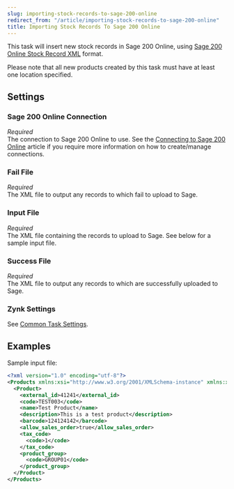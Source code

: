 ```yaml
---
slug: importing-stock-records-to-sage-200-online
redirect_from: "/article/importing-stock-records-to-sage-200-online"
title: Importing Stock Records To Sage 200 Online
---
```

This task will insert new stock records in Sage 200 Online, using [Sage 200 Online Stock Record XML](sage-200-online-stock-record-xml) format.

Please note that all new products created by this task must have at least one location specified.

## Settings
### Sage 200 Online Connection
_Required_  
The connection to Sage 200 Online to use. See the [Connecting to Sage 200 Online](connecting-to-sage-200-online) article if you require more information on how to create/manage connections.

### Fail File
_Required_  
 The XML file to output any records to which fail to upload to Sage.

### Input File
_Required_  
The XML file containing the records to upload to Sage. See below for a sample input file.

### Success File
_Required_  
The XML file to output any records to which are successfully uploaded to Sage.

### Zynk Settings
See [Common Task Settings](common-task-settings).

## Examples
Sample input file:
```xml
<?xml version="1.0" encoding="utf-8"?>
<Products xmlns:xsi="http://www.w3.org/2001/XMLSchema-instance" xmlns:xsd="http://www.w3.org/2001/XMLSchema">
  <Product>
    <external_id>41241</external_id>
    <code>TEST003</code>
    <name>Test Product</name>
    <description>This is a test product</description>
    <barcode>124124142</barcode>
    <allow_sales_order>true</allow_sales_order>
    <tax_code>
      <code>1</code>
    </tax_code>
    <product_group>
      <code>GROUP01</code>
    </product_group>
  </Product>
</Products>
```
